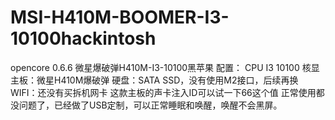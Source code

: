 # MSI-H410M-BOOMER-I3-10100hackintosh
opencore 0.6.6
微星爆破弹H410M-I3-10100黑苹果 
配置： CPU I3 10100 核显 
主板：微星H410M爆破弹 
硬盘：SATA SSD，没有使用M2接口，后续再换 
WIFI：还没有买拆机网卡
这款主板的声卡注入ID可以试一下66这个值
正常使用都没问题了，已经做了USB定制，可以正常睡眠和唤醒，唤醒不会黑屏。
